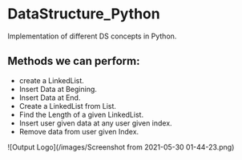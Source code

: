 # DataStructure_Python
Implementation of different DS concepts in Python.

## Methods we can perform:
* create a LinkedList.
* Insert Data at Begining.
* Insert Data at End.
* Create a LinkedList from List.
* Find the Length of a given LinkedList.
* Insert user given data at any user given index.
* Remove data from user given Index.


![Output Logo](/images/Screenshot from 2021-05-30 01-44-23.png)

